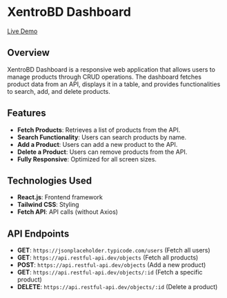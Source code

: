 # XentroBD Dashboard

[Live Demo](https://xentrobd-dashboard.netlify.app)

## Overview
XentroBD Dashboard is a responsive web application that allows users to manage products through CRUD operations. The dashboard fetches product data from an API, displays it in a table, and provides functionalities to search, add, and delete products.

## Features
- **Fetch Products**: Retrieves a list of products from the API.
- **Search Functionality**: Users can search products by name.
- **Add a Product**: Users can add a new product to the API.
- **Delete a Product**: Users can remove products from the API.
- **Fully Responsive**: Optimized for all screen sizes.

## Technologies Used
- **React.js**: Frontend framework
- **Tailwind CSS**: Styling
- **Fetch API**: API calls (without Axios)

## API Endpoints
- **GET**: `https://jsonplaceholder.typicode.com/users` (Fetch all users)
- **GET**: `https://api.restful-api.dev/objects` (Fetch all products)
- **POST**: `https://api.restful-api.dev/objects` (Add a new product)
- **GET**: `https://api.restful-api.dev/objects/:id` (Fetch a specific product)
- **DELETE**: `https://api.restful-api.dev/objects/:id` (Delete a product)

